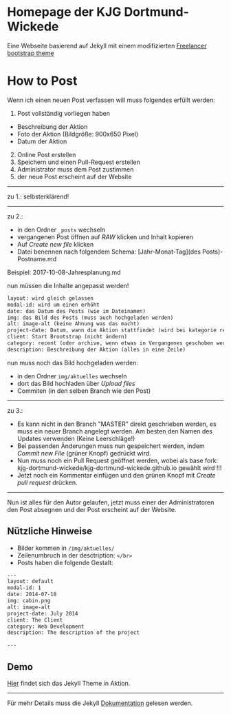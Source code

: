 Homepage der KJG Dortmund-Wickede
=========================

Eine Webseite basierend auf Jekyll mit einem modifizierten [Freelancer bootstrap theme](http://startbootstrap.com/template-overviews/freelancer/)

# How to Post
Wenn ich einen neuen Post verfassen will muss folgendes erfüllt werden:
1. Post vollständig vorliegen haben
- Beschreibung der Aktion
- Foto der Aktion (Bildgröße: 900x650 Pixel)
- Datum der Aktion
2. Online Post erstellen
3. Speichern und einen Pull-Request erstellen
4. Administrator muss dem Post zustimmen
5. der neue Post erscheint auf der Website

 - - - -
 zu 1.:
selbsterklärend! 
 - - - -
 zu 2.:
 - in den Ordner `_posts` wechseln
 - vergangenen Post öffnen auf _RAW_ klicken und Inhalt kopieren
 - Auf _Create new file_ klicken
 - Datei benennen nach folgendem Schema:
[Jahr-Monat-Tag](des Posts)-Postname.md

Beispiel: 2017-10-08-Jahresplanung.md

nun müssen die Inhalte angepasst werden!
```txt
layout: wird gleich gelassen
modal-id: wird um einen erhöht
date: das Datum des Posts (wie im Dateinamen)
img: das Bild des Posts (muss auch hochgeladen werden)
alt: image-alt (keine Ahnung was das macht)
project-date: Datum, wann die Aktion stattfindet (wird bei kategorie recent angezeigt)
client: Start Brootstrap (nicht ändern)
category: recent (oder archive, wenn etwas in Vergangenes geschoben werden soll)
description: Beschreibung der Aktion (alles in eine Zeile)
```
nun muss noch das Bild hochgeladen werden:
- in den Ordner `img/aktuelles` wechseln
- dort das Bild hochladen über _Upload files_
- Commiten (in den selben Branch wie den Post)

 - - - -
 zu 3.:
- Es kann nicht in den Branch "MASTER" direkt geschrieben werden, es muss ein neuer Branch angelegt werden. Am besten den Namen des Updates verwenden (Keine Leerschläge!)
- Bei passenden Änderungen muss nun gespeichert werden, indem _Commit new File_ (grüner Knopf) gedrückt wird.
- Nun muss noch ein Pull Request geöffnet werden, wobei als base fork: kjg-dortmund-wickede/kjg-dortmund-wickede.github.io gewählt wird !!!
- Jetzt noch ein Kommentar einfügen und den grünen Knopf mit _Create pull request_ drücken.
 - - - -
Nun ist alles für den Autor gelaufen, jetzt muss einer der Administratoren den Post absegnen und der Post erscheint auf der Website.


## Nützliche Hinweise
 - Bilder kommen in `/img/aktuelles/`
 - Zeilenumbruch in der desctription: `</br>`
 - Posts haben die folgende Gestalt:
```txt
---
layout: default
modal-id: 1
date: 2014-07-18
img: cabin.png
alt: image-alt
project-date: July 2014
client: The Client
category: Web Development
description: The description of the project

---
```

## Demo
[Hier](https://kjg-dortmund-wickede.github.io) findet sich das Jekyll Theme in Aktion.

---------
Für mehr Details muss die Jekyll [Dokumentation](http://jekyllrb.com/) gelesen werden.
